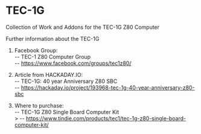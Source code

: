 # TEC-1G
Collection of Work and Addons for the TEC-1G Z80 Computer

Further information about the TEC-1G
1) Facebook Group:<br>
   -- TEC-1 Z80 Computer Group<br>
   -- https://www.facebook.com/groups/tec1z80/<br>
   
3) Article from HACKADAY.IO:<br>
   -- TEC-1G: 40 year Anniversary Z80 SBC<br>
   -- https://hackaday.io/project/193968-tec-1g-40-year-anniversary-z80-sbc<br>
   
5) Where to purchase:<br>
   -- TEC-1G Z80 Single Board Computer Kit<br>>
   -- https://www.tindie.com/products/tec1/tec-1g-z80-single-board-computer-kit/<br>

